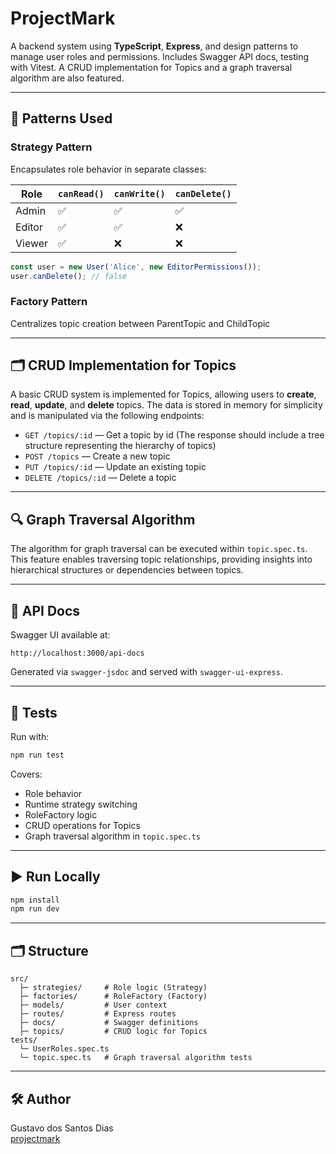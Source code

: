 # ProjectMark

A backend system using **TypeScript**, **Express**, and design patterns to manage user roles and permissions. Includes Swagger API docs, testing with Vitest. A CRUD implementation for Topics and a graph traversal algorithm are also featured.

---

## 🔧 Patterns Used

### Strategy Pattern

Encapsulates role behavior in separate classes:

| Role    | `canRead()` | `canWrite()` | `canDelete()` |
|---------|-------------|--------------|----------------|
| Admin   | ✅           | ✅            | ✅              |
| Editor  | ✅           | ✅            | ❌              |
| Viewer  | ✅           | ❌            | ❌              |

```ts
const user = new User('Alice', new EditorPermissions());
user.canDelete(); // false
```

### Factory Pattern

Centralizes topic creation between ParentTopic and ChildTopic

---

## 🗂️ CRUD Implementation for Topics

A basic CRUD system is implemented for Topics, allowing users to **create**, **read**, **update**, and **delete** topics. The data is stored in memory for simplicity and is manipulated via the following endpoints:

- `GET /topics/:id` — Get a topic by id (The response should include a tree structure representing the hierarchy of topics)
- `POST /topics` — Create a new topic
- `PUT /topics/:id` — Update an existing topic
- `DELETE /topics/:id` — Delete a topic

---

## 🔍 Graph Traversal Algorithm

The algorithm for graph traversal can be executed within `topic.spec.ts`. This feature enables traversing topic relationships, providing insights into hierarchical structures or dependencies between topics.

---

## 📘 API Docs

Swagger UI available at:

```
http://localhost:3000/api-docs
```

Generated via `swagger-jsdoc` and served with `swagger-ui-express`.

---

## 🧪 Tests

Run with:

```bash
npm run test
```

Covers:

- Role behavior
- Runtime strategy switching
- RoleFactory logic
- CRUD operations for Topics
- Graph traversal algorithm in `topic.spec.ts`

---

## ▶️ Run Locally

```bash
npm install
npm run dev
```

---

## 🗂️ Structure

```
src/
  ├─ strategies/     # Role logic (Strategy)
  ├─ factories/      # RoleFactory (Factory)
  ├─ models/         # User context
  ├─ routes/         # Express routes
  ├─ docs/           # Swagger definitions
  ├─ topics/         # CRUD logic for Topics
tests/
  └─ UserRoles.spec.ts
  └─ topic.spec.ts   # Graph traversal algorithm tests
```

---

## 🛠️ Author

Gustavo dos Santos Dias  
[projectmark](https://github.com/gustavosdias/projectmark)

